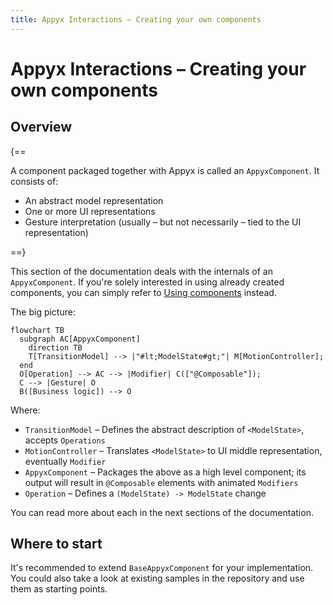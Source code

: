 ```yaml
---
title: Appyx Interactions – Creating your own components
---
```


# Appyx Interactions – Creating your own components

## Overview

{==

A component packaged together with Appyx is called an `AppyxComponent`. It consists of:

- An abstract model representation
- One or more UI representations
- Gesture interpretation (usually – but not necessarily – tied to the UI representation)

==}

This section of the documentation deals with the internals of an `AppyxComponent`. If you're solely interested in using already created components, you can simply refer to [Using components](usage.md) instead.

The big picture:

``` mermaid
flowchart TB
  subgraph AC[AppyxComponent]
    direction TB
    T[TransitionModel] --> |"#lt;ModelState#gt;"| M[MotionController];
  end
  O[Operation] --> AC --> |Modifier| C(["@Composable"]);
  C --> |Gesture| O
  B([Business logic]) --> O
```

Where:

* `TransitionModel` – Defines the abstract description of `<ModelState>`, accepts `Operations`
* `MotionController` – Translates `<ModelState>` to UI middle representation, eventually `Modifier`
* `AppyxComponent` – Packages the above as a high level component; its output will result in `@Composable` elements with animated `Modifiers`
* `Operation` – Defines a `(ModelState) -> ModelState` change

You can read more about each in the next sections of the documentation.


## Where to start

It's recommended to extend `BaseAppyxComponent` for your implementation. You could also take a look at existing samples in the repository and use them as starting points.


